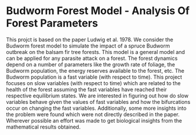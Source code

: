 # Budworm Forest Model - Analysis Of Forest Parameters



This projct is based on the paper Ludwig et al. 1978. We consider the Budworm forest model to simulate the impact of a spruce Budworm outbreak
 on the balsam fir tree forests. This model is a general model and can be applied for any parasite 
attack on a forest. The forest dynamics depend on a number of parameters like the growth rate 
of foliage, the Budworm population, the energy reserves available to the forest, etc. The Budworm
population is a fast variable (with respect to time).
 This project focuses on slow variables (with respect to time) which are related to the health of the forest assuming
the fast variables have reached their respective equilibrium states. We are interested in figuring out
 how do slow variables behave given the values of fast variables and how the bifurcations occur
on changing the fast variables. Additionally, some more insights into the problem were found which were
not directly described in the paper. Wherever possible an effort was made to get biological insights from
the mathematical results obtained.
